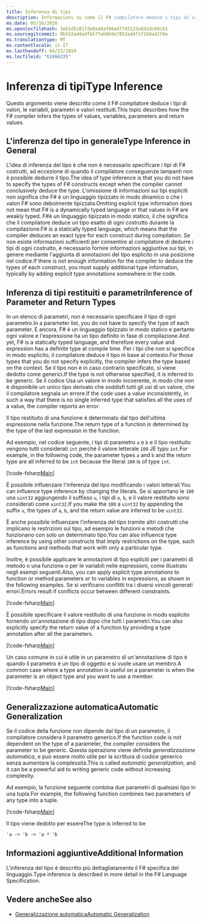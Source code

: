 ```yaml
---
title: Inferenza di tipi
description: Informazioni su come il F# compilatore deduce i tipi di valori, le variabili, parametri e valori restituiti.
ms.date: 05/16/2016
ms.openlocfilehash: 3e61d5c81fde0a48af66a47745123a842dc04cb1
ms.sourcegitcommit: 9b552addadfb57fab0b9e7852ed4f1f1b8a42f8e
ms.translationtype: MT
ms.contentlocale: it-IT
ms.lasthandoff: 04/23/2019
ms.locfileid: "61666235"
---
```

# <a name="type-inference"></a><span data-ttu-id="dcb76-103">Inferenza di tipi</span><span class="sxs-lookup"><span data-stu-id="dcb76-103">Type Inference</span></span>

<span data-ttu-id="dcb76-104">Questo argomento viene descritto come il F# compilatore deduce i tipi di valori, le variabili, parametri e valori restituiti.</span><span class="sxs-lookup"><span data-stu-id="dcb76-104">This topic describes how the F# compiler infers the types of values, variables, parameters and return values.</span></span>

## <a name="type-inference-in-general"></a><span data-ttu-id="dcb76-105">L'inferenza del tipo in generale</span><span class="sxs-lookup"><span data-stu-id="dcb76-105">Type Inference in General</span></span>

<span data-ttu-id="dcb76-106">L'idea di inferenza del tipo è che non è necessario specificare i tipi di F# costrutti, ad eccezione di quando il compilatore conseguenze lampanti non è possibile dedurre il tipo.</span><span class="sxs-lookup"><span data-stu-id="dcb76-106">The idea of type inference is that you do not have to specify the types of F# constructs except when the compiler cannot conclusively deduce the type.</span></span> <span data-ttu-id="dcb76-107">L'omissione di informazioni sui tipi espliciti non significa che F# è un linguaggio tipizzato in modo dinamico o che i valori F# sono debolmente tipizzata.</span><span class="sxs-lookup"><span data-stu-id="dcb76-107">Omitting explicit type information does not mean that F# is a dynamically typed language or that values in F# are weakly typed.</span></span> <span data-ttu-id="dcb76-108">F#è un linguaggio tipizzato in modo statico, il che significa che il compilatore deduce un tipo esatto di ogni costrutto durante la compilazione.</span><span class="sxs-lookup"><span data-stu-id="dcb76-108">F# is a statically typed language, which means that the compiler deduces an exact type for each construct during compilation.</span></span> <span data-ttu-id="dcb76-109">Se non esiste informazioni sufficienti per consentire al compilatore di dedurre i tipi di ogni costrutto, è necessario fornire informazioni aggiuntive sui tipi, in genere mediante l'aggiunta di annotazioni del tipo esplicito in una posizione nel codice.</span><span class="sxs-lookup"><span data-stu-id="dcb76-109">If there is not enough information for the compiler to deduce the types of each construct, you must supply additional type information, typically by adding explicit type annotations somewhere in the code.</span></span>

## <a name="inference-of-parameter-and-return-types"></a><span data-ttu-id="dcb76-110">Inferenza di tipi restituiti e parametri</span><span class="sxs-lookup"><span data-stu-id="dcb76-110">Inference of Parameter and Return Types</span></span>

<span data-ttu-id="dcb76-111">In un elenco di parametri, non è necessario specificare il tipo di ogni parametro.</span><span class="sxs-lookup"><span data-stu-id="dcb76-111">In a parameter list, you do not have to specify the type of each parameter.</span></span> <span data-ttu-id="dcb76-112">E ancora, F# è un linguaggio tipizzato in modo statico e pertanto ogni valore e l'espressione ha un tipo definito in fase di compilazione.</span><span class="sxs-lookup"><span data-stu-id="dcb76-112">And yet, F# is a statically typed language, and therefore every value and expression has a definite type at compile time.</span></span> <span data-ttu-id="dcb76-113">Per i tipi che non si specifica in modo esplicito, il compilatore deduce il tipo in base al contesto.</span><span class="sxs-lookup"><span data-stu-id="dcb76-113">For those types that you do not specify explicitly, the compiler infers the type based on the context.</span></span> <span data-ttu-id="dcb76-114">Se il tipo non è in caso contrario specificato, si viene dedotto come generici.</span><span class="sxs-lookup"><span data-stu-id="dcb76-114">If the type is not otherwise specified, it is inferred to be generic.</span></span> <span data-ttu-id="dcb76-115">Se il codice Usa un valore in modo incoerente, in modo che non è disponibile un unico tipo derivato che soddisfi tutti gli usi di un valore, che il compilatore segnala un errore.</span><span class="sxs-lookup"><span data-stu-id="dcb76-115">If the code uses a value inconsistently, in such a way that there is no single inferred type that satisfies all the uses of a value, the compiler reports an error.</span></span>

<span data-ttu-id="dcb76-116">Il tipo restituito di una funzione è determinato dal tipo dell'ultima espressione nella funzione.</span><span class="sxs-lookup"><span data-stu-id="dcb76-116">The return type of a function is determined by the type of the last expression in the function.</span></span>

<span data-ttu-id="dcb76-117">Ad esempio, nel codice seguente, i tipi di parametro `a` e `b` e il tipo restituito vengono tutti considerati `int` perché il valore letterale `100` JE typu `int`.</span><span class="sxs-lookup"><span data-stu-id="dcb76-117">For example, in the following code, the parameter types `a` and `b` and the return type are all inferred to be `int` because the literal `100` is of type `int`.</span></span>

[!code-fsharp[Main](../../../samples/snippets/fsharp/lang-ref-3/snippet301.fs)]

<span data-ttu-id="dcb76-118">È possibile influenzare l'inferenza del tipo modificando i valori letterali.</span><span class="sxs-lookup"><span data-stu-id="dcb76-118">You can influence type inference by changing the literals.</span></span> <span data-ttu-id="dcb76-119">Se si apportano le `100` una `uint32` aggiungendo il suffisso `u`, i tipi di `a`, `b`, e il valore restituito sono considerati come `uint32`.</span><span class="sxs-lookup"><span data-stu-id="dcb76-119">If you make the `100` a `uint32` by appending the suffix `u`, the types of `a`, `b`, and the return value are inferred to be `uint32`.</span></span>

<span data-ttu-id="dcb76-120">È anche possibile influenzare l'inferenza del tipo tramite altri costrutti che implicano le restrizioni sul tipo, ad esempio le funzioni e metodi che funzionano con solo un determinato tipo.</span><span class="sxs-lookup"><span data-stu-id="dcb76-120">You can also influence type inference by using other constructs that imply restrictions on the type, such as functions and methods that work with only a particular type.</span></span>

<span data-ttu-id="dcb76-121">Inoltre, è possibile applicare le annotazioni di tipo espliciti per i parametri di metodo o una funzione o per le variabili nelle espressioni, come illustrato negli esempi seguenti.</span><span class="sxs-lookup"><span data-stu-id="dcb76-121">Also, you can apply explicit type annotations to function or method parameters or to variables in expressions, as shown in the following examples.</span></span> <span data-ttu-id="dcb76-122">Se si verificano conflitti tra i diversi vincoli generati errori.</span><span class="sxs-lookup"><span data-stu-id="dcb76-122">Errors result if conflicts occur between different constraints.</span></span>

[!code-fsharp[Main](../../../samples/snippets/fsharp/lang-ref-3/snippet302.fs)]

<span data-ttu-id="dcb76-123">È possibile specificare il valore restituito di una funzione in modo esplicito fornendo un'annotazione di tipo dopo che tutti i parametri.</span><span class="sxs-lookup"><span data-stu-id="dcb76-123">You can also explicitly specify the return value of a function by providing a type annotation after all the parameters.</span></span>

[!code-fsharp[Main](../../../samples/snippets/fsharp/lang-ref-3/snippet303.fs)]

<span data-ttu-id="dcb76-124">Un caso comune in cui è utile in un parametro di un'annotazione di tipo è quando il parametro è un tipo di oggetto e si vuole usare un membro.</span><span class="sxs-lookup"><span data-stu-id="dcb76-124">A common case where a type annotation is useful on a parameter is when the parameter is an object type and you want to use a member.</span></span>

[!code-fsharp[Main](../../../samples/snippets/fsharp/lang-ref-3/snippet304.fs)]

## <a name="automatic-generalization"></a><span data-ttu-id="dcb76-125">Generalizzazione automatica</span><span class="sxs-lookup"><span data-stu-id="dcb76-125">Automatic Generalization</span></span>

<span data-ttu-id="dcb76-126">Se il codice della funzione non dipende dal tipo di un parametro, il compilatore considera il parametro generico.</span><span class="sxs-lookup"><span data-stu-id="dcb76-126">If the function code is not dependent on the type of a parameter, the compiler considers the parameter to be generic.</span></span> <span data-ttu-id="dcb76-127">Questa operazione viene definita *generalizzazione automatica*, e può essere molto utile per la scrittura di codice generico senza aumentare la complessità.</span><span class="sxs-lookup"><span data-stu-id="dcb76-127">This is called *automatic generalization*, and it can be a powerful aid to writing generic code without increasing complexity.</span></span>

<span data-ttu-id="dcb76-128">Ad esempio, la funzione seguente combina due parametri di qualsiasi tipo in una tupla.</span><span class="sxs-lookup"><span data-stu-id="dcb76-128">For example, the following function combines two parameters of any type into a tuple.</span></span>

[!code-fsharp[Main](../../../samples/snippets/fsharp/lang-ref-3/snippet305.fs)]

<span data-ttu-id="dcb76-129">Il tipo viene dedotto per essere</span><span class="sxs-lookup"><span data-stu-id="dcb76-129">The type is inferred to be</span></span>

```fsharp
'a -> 'b -> 'a * 'b
```

## <a name="additional-information"></a><span data-ttu-id="dcb76-130">Informazioni aggiuntive</span><span class="sxs-lookup"><span data-stu-id="dcb76-130">Additional Information</span></span>

<span data-ttu-id="dcb76-131">L'inferenza del tipo è descritto più dettagliatamente il F# specifica del linguaggio.</span><span class="sxs-lookup"><span data-stu-id="dcb76-131">Type inference is described in more detail in the F# Language Specification.</span></span>

## <a name="see-also"></a><span data-ttu-id="dcb76-132">Vedere anche</span><span class="sxs-lookup"><span data-stu-id="dcb76-132">See also</span></span>

- [<span data-ttu-id="dcb76-133">Generalizzazione automatica</span><span class="sxs-lookup"><span data-stu-id="dcb76-133">Automatic Generalization</span></span>](generics/automatic-generalization.md)